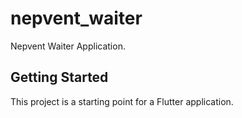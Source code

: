 # nepvent_waiter

Nepvent Waiter Application.

## Getting Started

This project is a starting point for a Flutter application.



